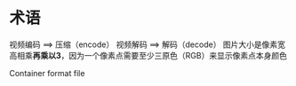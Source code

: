 # 术语
视频编码 ==> 压缩（encode）
视频解码 ==> 解码（decode）
图片大小是像素宽高相乘**再乘以3**，因为一个像素点需要至少三原色（RGB）来显示像素点本身颜色

Container format file  